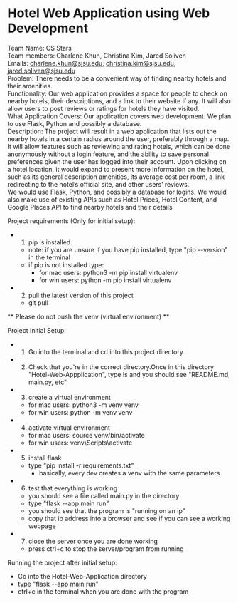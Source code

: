 # Hotel Web Application using Web Development
Team Name: CS Stars\
Team members: Charlene Khun, Christina Kim, Jared Soliven\
Emails: charlene.khun@sjsu.edu, christina.kim@sjsu.edu,  jared.soliven@sjsu.edu\
Problem: There needs to be a convenient way of finding nearby hotels and their amenities.\
Functionality: Our web application provides a space for people to check on nearby hotels, their descriptions, and a link to their website if any. It will also allow users to post reviews or ratings for hotels they have visited.\
What Application Covers: Our application covers web development. We plan to use Flask, Python and possibly a database.\
Description:
The project will result in a web application that lists out the nearby hotels in a certain radius around the user, preferably through a map. It will allow features such as reviewing and rating hotels, which can be done anonymously without a login feature, and the ability to save personal preferences given the user has logged into their account. Upon clicking on a hotel location, it would expand to present more information on the hotel, such as its general description amenities, its average cost per room, a link redirecting to the hotel’s official site, and other users’ reviews.\
We would use Flask, Python, and possibly a database for logins. We would also make use of existing APIs such as Hotel Prices, Hotel Content, and Google Places API to find nearby hotels and their details

Project requirements (Only for initial setup):

- 1) pip is installed
    - note: if you are unsure if you have pip installed, type "pip --version" in the terminal
    - if pip is not installed type:
        - for mac users: python3 -m pip install virtualenv
        - for win users: python -m pip install virtualenv

- 2) pull the latest version of this project
    - git pull

** Please do not push the venv (virtual environment) **

Project Initial Setup:

- 1) Go into the terminal and cd into this project directory

- 2) Check that you're in the correct directory.Once in this directory "Hotel-Web-Appplication", type ls and you should see "README.md, main.py, etc"

- 3) create a virtual environment
    - for mac users: python3 -m venv venv
    - for win users: python -m venv venv

- 4) activate virtual environment
    - for mac users: source venv/bin/activate
    - for win users: venv\Scripts\activate

- 5) install flask
    - type "pip install -r requirements.txt"
        - basically, every dev creates a venv with the same parameters

- 6) test that everything is working
    - you should see a file called main.py in the directory
    - type "flask --app main run"
    - you should see that the program is "running on an ip"
    - copy that ip address into a browser and see if you can see a working webpage

- 7) close the server once you are done working
    - press ctrl+c to stop the server/program from running

Running the project after initial setup:

- Go into the Hotel-Web-Application directory
- type "flask --app main run"
- ctrl+c in the terminal when you are done with the program